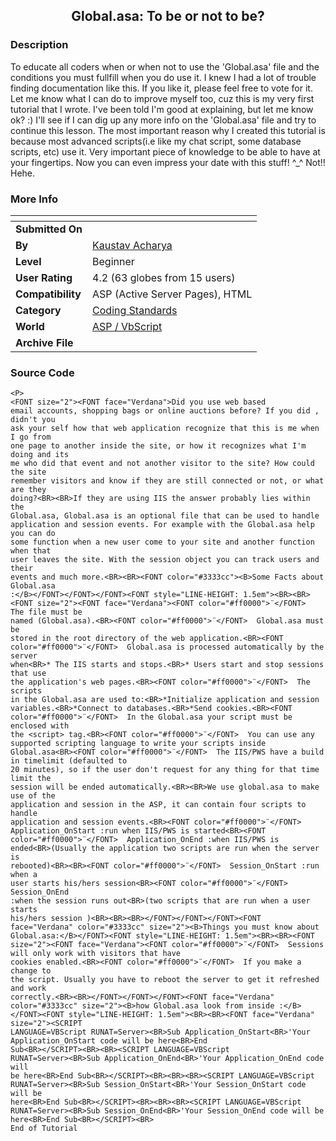 ﻿<div align="center">

## Global\.asa: To be or not to be?


</div>

### Description

To educate all coders when or when not to use the 'Global.asa' file and the conditions you must fullfill when you do use it. I knew I had a lot of trouble finding documentation like this. If you like it, please feel free to vote for it. Let me know what I can do to improve myself too, cuz this is my very first tutorial that I wrote. I've been told I'm good at explaining, but let me know ok? :) I'll see if I can dig up any more info on the 'Global.asa' file and try to continue this lesson. The most important reason why I created this tutorial is because most advanced scripts(i.e like my chat script, some database scripts, etc) use it. Very important piece of knowledge to be able to have at your fingertips. Now you can even impress your date with this stuff! ^_^ Not!! Hehe.
 
### More Info
 


<span>             |<span>
---                |---
**Submitted On**   |
**By**             |[Kaustav Acharya](https://github.com/Planet-Source-Code/PSCIndex/blob/master/ByAuthor/kaustav-acharya.md)
**Level**          |Beginner
**User Rating**    |4.2 (63 globes from 15 users)
**Compatibility**  |ASP \(Active Server Pages\), HTML
**Category**       |[Coding Standards](https://github.com/Planet-Source-Code/PSCIndex/blob/master/ByCategory/coding-standards__4-33.md)
**World**          |[ASP / VbScript](https://github.com/Planet-Source-Code/PSCIndex/blob/master/ByWorld/asp-vbscript.md)
**Archive File**   |[](https://github.com/Planet-Source-Code/kaustav-acharya-global-asa-to-be-or-not-to-be__4-6606/archive/master.zip)





### Source Code

```
<P>
<FONT size="2"><FONT face="Verdana">Did you use web based
email accounts, shopping bags or online auctions before? If you did , didn't you
ask your self how that web application recognize that this is me when I go from
one page to another inside the site, or how it recognizes what I'm doing and its
me who did that event and not another visitor to the site? How could the site
remember visitors and know if they are still connected or not, or what are they
doing?<BR><BR>If they are using IIS the answer probably lies within the
Global.asa, Global.asa is an optional file that can be used to handle
application and session events. For example with the Global.asa help you can do
some function when a new user come to your site and another function when that
user leaves the site. With the session object you can track users and their
events and much more.<BR><BR><FONT color="#3333cc"><B>Some Facts about Global.asa
:</B></FONT></FONT></FONT><FONT style="LINE-HEIGHT: 1.5em"><BR><BR><FONT size="2"><FONT face="Verdana"><FONT color="#ff0000">¨</FONT>  The file must be
named (Global.asa).<BR><FONT color="#ff0000">¨</FONT>  Global.asa must be
stored in the root directory of the web application.<BR><FONT color="#ff0000">¨</FONT>  Global.asa is processed automatically by the server
when<BR>* The IIS starts and stops.<BR>* Users start and stop sessions that use
the application's web pages.<BR><FONT color="#ff0000">¨</FONT>  The scripts
in the Global.asa are used to:<BR>*Initialize application and session
variables.<BR>*Connect to databases.<BR>*Send cookies.<BR><FONT color="#ff0000">¨</FONT>  In the Global.asa your script must be enclosed with
the <script> tag.<BR><FONT color="#ff0000">¨</FONT>  You can use any
supported scripting language to write your scripts inside Global.asa<BR><FONT color="#ff0000">¨</FONT>  The IIS/PWS have a build in timelimit (defaulted to
20 minutes), so if the user don't request for any thing for that time limit the
session will be ended automatically.<BR><BR>We use global.asa to make use of the
application and session in the ASP, it can contain four scripts to handle
application and session events.<BR><FONT color="#ff0000">¨</FONT> 
Application_OnStart :run when IIS/PWS is started<BR><FONT color="#ff0000">¨</FONT>  Application_OnEnd :when IIS/PWS is
ended<BR>(Usually the application two scripts are run when the server is
rebooted)<BR><BR><FONT color="#ff0000">¨</FONT>  Session_OnStart :run when a
user starts his/hers session<BR><FONT color="#ff0000">¨</FONT>  Session_OnEnd
:when the session runs out<BR>(two scripts that are run when a user starts
his/hers session )<BR><BR><BR></FONT></FONT></FONT><FONT face="Verdana" color="#3333cc" size="2"><B>Things you must know about Global.asa:</B></FONT><FONT style="LINE-HEIGHT: 1.5em"><BR><BR><FONT size="2"><FONT face="Verdana"><FONT color="#ff0000">¨</FONT>  Sessions will only work with visitors that have
cookies enabled.<BR><FONT color="#ff0000">¨</FONT>  If you make a change to
the script. Usually you have to reboot the server to get it refreshed and work
correctly.<BR><BR></FONT></FONT></FONT><FONT face="Verdana" color="#3333cc" size="2"><B>how Global.asa look from inside :</B></FONT><FONT style="LINE-HEIGHT: 1.5em"><BR><BR><FONT face="Verdana" size="2"><SCRIPT
LANGUAGE=VBScript RUNAT=Server><BR>Sub Application_OnStart<BR>'Your
Application_OnStart code will be here<BR>End
Sub<BR></SCRIPT><BR><BR><SCRIPT LANGUAGE=VBScript
RUNAT=Server><BR>Sub Application_OnEnd<BR>'Your Application_OnEnd code will
be here<BR>End Sub<BR></SCRIPT><BR><BR><BR><SCRIPT LANGUAGE=VBScript
RUNAT=Server><BR>Sub Session_OnStart<BR>'Your Session_OnStart code will be
here<BR>End Sub<BR></SCRIPT><BR><BR><BR><SCRIPT LANGUAGE=VBScript
RUNAT=Server><BR>Sub Session_OnEnd<BR>'Your Session_OnEnd code will be
here<BR>End Sub<BR></SCRIPT><BR>
End of Tutorial
```

